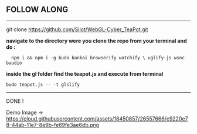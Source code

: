 ## FOLLOW ALONG

-------------------------

git clone https://github.com/Silot/WebGL-Cyber_TeaPot.git

**navigate to the directory were you clone the repo from your terminal and do :**

      npm i && npm i -g budo bankai browserify watchify \ uglify-js wsnc baudio

**inside the  gl folder find the teapot.js and execute from terminal** 

    budo teapot.js -- -t glslify
    
---------------------------

DONE !

Demo Image ->  https://cloud.githubusercontent.com/assets/18450857/26557666/c9220e78-44ab-11e7-8e9b-fe69fe3ae6db.png
